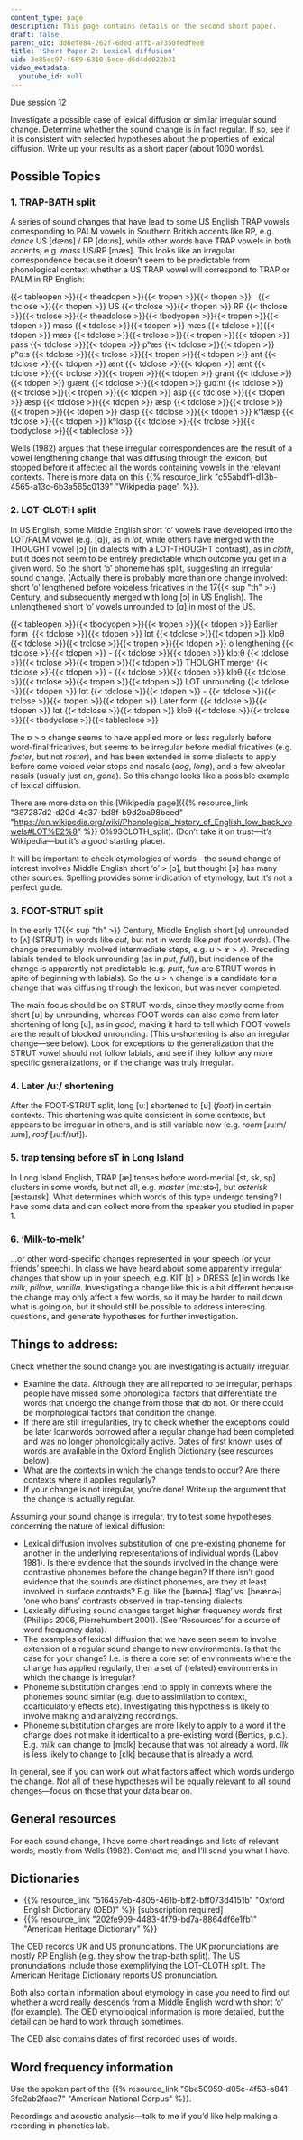 ```yaml
---
content_type: page
description: This page contains details on the second short paper.
draft: false
parent_uid: dd6efe84-262f-6ded-affb-a7350fedfee8
title: 'Short Paper 2: Lexical diffusion'
uid: 3e85ec97-f689-6310-5ece-d6d4dd022b31
video_metadata:
  youtube_id: null
---
```

Due session 12

Investigate a possible case of lexical diffusion or similar irregular sound change. Determine whether the sound change is in fact regular. If so, see if it is consistent with selected hypotheses about the properties of lexical diffusion. Write up your results as a short paper (about 1000 words).

## Possible Topics

### 1\. TRAP-BATH split

A series of sound changes that have lead to some US English TRAP vowels corresponding to PALM vowels in Southern British accents like RP, e.g. *dance* US \[dæns\] / RP \[dɑːns\], while other words have TRAP vowels in both accents, e.g. *mass* US/RP \[mæs\]. This looks like an irregular correspondence because it doesn’t seem to be predictable from phonological context whether a US TRAP vowel will correspond to TRAP or PALM in RP English:

{{< tableopen >}}{{< theadopen >}}{{< tropen >}}{{< thopen >}}
 
{{< thclose >}}{{< thopen >}}
US
{{< thclose >}}{{< thopen >}}
RP
{{< thclose >}}{{< trclose >}}{{< theadclose >}}{{< tbodyopen >}}{{< tropen >}}{{< tdopen >}}
mass
{{< tdclose >}}{{< tdopen >}}
mæs
{{< tdclose >}}{{< tdopen >}}
mæs
{{< tdclose >}}{{< trclose >}}{{< tropen >}}{{< tdopen >}}
pass
{{< tdclose >}}{{< tdopen >}}
pʰæs
{{< tdclose >}}{{< tdopen >}}
pʰɑːs
{{< tdclose >}}{{< trclose >}}{{< tropen >}}{{< tdopen >}}
ant
{{< tdclose >}}{{< tdopen >}}
ænt
{{< tdclose >}}{{< tdopen >}}
ænt
{{< tdclose >}}{{< trclose >}}{{< tropen >}}{{< tdopen >}}
grant
{{< tdclose >}}{{< tdopen >}}
ɡɹænt
{{< tdclose >}}{{< tdopen >}}
ɡɹɑːnt
{{< tdclose >}}{{< trclose >}}{{< tropen >}}{{< tdopen >}}
asp
{{< tdclose >}}{{< tdopen >}}
æsp
{{< tdclose >}}{{< tdopen >}}
æsp
{{< tdclose >}}{{< trclose >}}{{< tropen >}}{{< tdopen >}}
clasp
{{< tdclose >}}{{< tdopen >}}
kʰlæsp
{{< tdclose >}}{{< tdopen >}}
kʰlɑsp
{{< tdclose >}}{{< trclose >}}{{< tbodyclose >}}{{< tableclose >}}

Wells (1982) argues that these irregular correspondences are the result of a vowel lengthening change that was diffusing through the lexicon, but stopped before it affected all the words containing vowels in the relevant contexts. There is more data on this {{% resource_link "c55abdf1-d13b-4565-a13c-6b3a565c0139" "Wikipedia page" %}}.

### 2\. LOT-CLOTH split

In US English, some Middle English short ‘o’ vowels have developed into the LOT/PALM vowel (e.g. \[ɑ\]), as in *lot*, while others have merged with the THOUGHT vowel \[ɔ\] (in dialects with a LOT-THOUGHT contrast), as in *cloth*, but it does not seem to be entirely predictable which outcome you get in a given word. So the short ‘o’ phoneme has split, suggesting an irregular sound change. (Actually there is probably more than one change involved: short ‘o’ lengthened before voiceless fricatives in the 17{{< sup "th" >}} Century, and subsequently merged with long \[ɔ\] in US English). The unlengthened short ‘o’ vowels unrounded to \[ɑ\] in most of the US.

{{< tableopen >}}{{< tbodyopen >}}{{< tropen >}}{{< tdopen >}}
Earlier form 
{{< tdclose >}}{{< tdopen >}}
lɒt
{{< tdclose >}}{{< tdopen >}}
klɒθ
{{< tdclose >}}{{< trclose >}}{{< tropen >}}{{< tdopen >}}
o lengthening
{{< tdclose >}}{{< tdopen >}}
\-
{{< tdclose >}}{{< tdopen >}}
klɒːθ
{{< tdclose >}}{{< trclose >}}{{< tropen >}}{{< tdopen >}}
THOUGHT merger
{{< tdclose >}}{{< tdopen >}}
\-
{{< tdclose >}}{{< tdopen >}}
klɔθ
{{< tdclose >}}{{< trclose >}}{{< tropen >}}{{< tdopen >}}
LOT unrounding
{{< tdclose >}}{{< tdopen >}}
lɑt
{{< tdclose >}}{{< tdopen >}}
\-
{{< tdclose >}}{{< trclose >}}{{< tropen >}}{{< tdopen >}}
Later form
{{< tdclose >}}{{< tdopen >}}
lɑt
{{< tdclose >}}{{< tdopen >}}
klɔθ
{{< tdclose >}}{{< trclose >}}{{< tbodyclose >}}{{< tableclose >}}

The ɒ > ɔ change seems to have applied more or less regularly before word-final fricatives, but seems to be irregular before medial fricatives (e.g. *foster*, but not *roster*), and has been extended in some dialects to apply before some voiced velar stops and nasals (*dog*, *long*), and a few alveolar nasals (usually just *on*, *gone*). So this change looks like a possible example of lexical diffusion.

There are more data on this \[Wikipedia page\]({{% resource_link "387287d2-d20d-4e37-bd8f-b9d2ba98beed" "https://en.wikipedia.org/wiki/Phonological_history_of_English_low_back_vowels#LOT%E2%8" %}} 0%93CLOTH\_split). (Don’t take it on trust—it’s Wikipedia—but it’s a good starting place).

It will be important to check etymologies of words—the sound change of interest involves Middle English short ‘o’ > \[ɔ\], but thought \[ɔ\] has many other sources. Spelling provides some indication of etymology, but it’s not a perfect guide.

### 3\. FOOT-STRUT split

In the early 17{{< sup "th" >}} Century, Middle English short \[ʊ\] unrounded to \[ʌ\] (STRUT) in words like *cut*, but not in words like *put* (foot words). (The change presumably involved intermediate steps, e.g. ʊ > ɤ > ʌ). Preceding labials tended to block unrounding (as in *put*, *full*), but incidence of the change is apparently not predictable (e.g. *putt*, *fun* are STRUT words in spite of beginning with labials). So the ʊ > ʌ change is a candidate for a change that was diffusing through the lexicon, but was never completed.

The main focus should be on STRUT words, since they mostly come from short \[ʊ\] by unrounding, whereas FOOT words can also come from later shortening of long \[u\], as in *good*, making it hard to tell which FOOT vowels are the result of blocked unrounding. (This u-shortening is also an irregular change—see below). Look for exceptions to the generalization that the STRUT vowel should not follow labials, and see if they follow any more specific generalizations, or if the change was truly irregular.

### 4\. Later /uː/ shortening

After the FOOT-STRUT split, long \[uː\] shortened to \[ʊ\] (*foot*) in certain contexts. This shortening was quite consistent in some contexts, but appears to be irregular in others, and is still variable now (e.g. *room* \[ɹuːm/ɹʊm\], *roof* \[ɹuːf/ɹʊf\]).

### 5\. trap tensing before sT in Long Island

In Long Island English, TRAP \[æ\] tenses before word-medial \[st, sk, sp\] clusters in some words, but not all, e.g. *master* \[mɛːstə˞\], but *asterisk* \[æstəɹɪsk\]. What determines which words of this type undergo tensing? I have some data and can collect more from the speaker you studied in paper 1.

### 6\. ‘Milk-to-melk’

…or other word-specific changes represented in your speech (or your friends’ speech). In class we have heard about some apparently irregular changes that show up in your speech, e.g. KIT \[ɪ\] > DRESS \[ɛ\] in words like *milk*, *pillow*, *vanilla*. Investigating a change like this is a bit different because the change may only affect a few words, so it may be harder to nail down what is going on, but it should still be possible to address interesting questions, and generate hypotheses for further investigation.

## Things to address:

Check whether the sound change you are investigating is actually irregular.

- Examine the data. Although they are all reported to be irregular, perhaps people have missed some phonological factors that differentiate the words that undergo the change from those that do not. Or there could be morphological factors that condition the change.
- If there are still irregularities, try to check whether the exceptions could be later loanwords borrowed after a regular change had been completed and was no longer phonologically active. Dates of first known uses of words are available in the Oxford English Dictionary (see resources below).
- What are the contexts in which the change tends to occur? Are there contexts where it applies regularly?
- If your change is not irregular, you’re done! Write up the argument that the change is actually regular.

Assuming your sound change is irregular, try to test some hypotheses concerning the nature of lexical diffusion:

- Lexical diffusion involves substitution of one pre-existing phoneme for another in the underlying representations of individual words (Labov 1981). Is there evidence that the sounds involved in the change were contrastive phonemes before the change began? If there isn’t good evidence that the sounds are distinct phonemes, are they at least involved in surface contrasts? E.g. like the \[bænə˞\] ‘flag’ vs. \[beænə˞\] ‘one who bans’ contrasts observed in trap-tensing dialects.
- Lexically diffusing sound changes target higher frequency words first (Phillips 2006, Pierrehumbert 2001). (See ‘Resources’ for a source of word frequency data).
- The examples of lexical diffusion that we have seen seem to involve extension of a regular sound change to new environments. Is that the case for your change? I.e. is there a core set of environments where the change has applied regularly, then a set of (related) environments in which the change is irregular?
- Phoneme substitution changes tend to apply in contexts where the phonemes sound similar (e.g. due to assimilation to context, coarticulatory effects etc). Investigating this hypothesis is likely to involve making and analyzing recordings.
- Phoneme substitution changes are more likely to apply to a word if the change does not make it identical to a pre-existing word (Bertics, p.c.). E.g. *milk* can change to \[mɛlk\] because that was not already a word. *Ilk* is less likely to change to \[ɛlk\] because that is already a word.

In general, see if you can work out what factors affect which words undergo the change. Not all of these hypotheses will be equally relevant to all sound changes—focus on those that your data bear on.

## General resources

For each sound change, I have some short readings and lists of relevant words, mostly from Wells (1982). Contact me, and I’ll send you what I have.

## Dictionaries

- {{% resource_link "516457eb-4805-461b-bff2-bff073d4151b" "Oxford English Dictionary (OED)" %}} \[subscription required\]
- {{% resource_link "202fe909-4483-4f79-bd7a-8864df6e1fb1" "American Heritage Dictionary" %}}

The OED records UK and US pronunciations. The UK pronunciations are mostly RP English (e.g. they show the trap-bath split). The US pronunciations include those exemplifying the LOT-CLOTH split. The American Heritage Dictionary reports US pronunciation.

Both also contain information about etymology in case you need to find out whether a word really descends from a Middle English word with short ‘o’ (for example). The OED etymological information is more detailed, but the detail can be hard to work through sometimes.

The OED also contains dates of first recorded uses of words.

## Word frequency information

Use the spoken part of the {{% resource_link "9be50959-d05c-4f53-a841-3fc2ab2faac7" "American National Corpus" %}}.

Recordings and acoustic analysis—talk to me if you’d like help making a recording in phonetics lab.